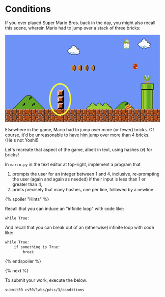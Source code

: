 # Conditions

If you ever played Super Mario Bros. back in the day, you might also recall this scene, wherein Mario had to jump over a stack of three bricks:

![three bricks in a column](mario.png)

Elsewhere in the game, Mario had to jump over more (or fewer) bricks. Of course, it'd be unreasonable to have him jump over more than 4 bricks. (He's not Yoshi!)

Let's recreate that aspect of the game, albeit in text, using hashes (`#`) for bricks!

In `mario.py` in the text editor at top-right, implement a program that

1. prompts the user for an integer between 1 and 4, inclusive, re-prompting the user (again and again as needed) if their input is less than 1 or greater than 4,
1. prints precisely that many hashes, one per line, followed by a newline.

{% spoiler "Hints" %}

Recall that you can induce an "infinite loop" with code like:

```
while True:
```

And recall that you can break out of an (otherwise) infinite loop with code like:

```
while True:
    if something is True:
        break
```

{% endspoiler %}

{% next %}

To submit your work, execute the below.

```
submit50 cs50/labs/pdss/3/conditions
```
